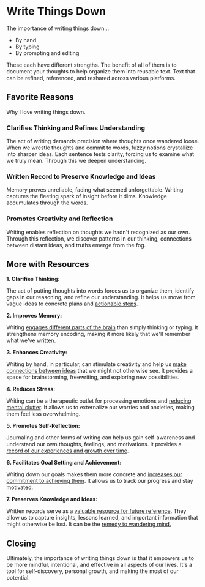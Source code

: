 # Write Things Down

The importance of writing things down...

- By hand
- By typing
- By prompting and editing

These each have different strengths. The benefit of all of them is to document your thoughts to help organize them into reusable text. Text that can be refined, referenced, and reshared across various platforms.

## Favorite Reasons

Why I love writing things down.

### Clarifies Thinking and Refines Understanding

The act of writing demands precision where thoughts once wandered loose. When we wrestle thoughts and commit to words, fuzzy notions crystallize into sharper ideas. Each sentence tests clarity, forcing us to examine what we truly mean. Through this we deepen understanding.

### Written Record to Preserve Knowledge and Ideas

Memory proves unreliable, fading what seemed unforgettable. Writing captures the fleeting spark of insight before it dims. Knowledge accumulates through the words.

### Promotes Creativity and Reflection

Writing enables reflection on thoughts we hadn't recognized as our own. Through this reflection, we discover patterns in our thinking, connections between distant ideas, and truths emerge from the fog.

## More with Resources

**1. Clarifies Thinking:**

The act of putting thoughts into words forces us to organize them, identify gaps in our reasoning, and refine our understanding. It helps us move from vague ideas to concrete plans and [actionable steps](https://janesagenda.com/blogs/planning-101/the-science-behind-writing-things-down-why-paper-planning-boosts-productivity#:~:text=The%20tactile%20process%20of%20handwriting,up%20with%20creative%20ways%20to).

**2. Improves Memory:**

Writing [engages different parts of the brain](https://www.sciencenews.org/article/handwriting-brain-connections-learning#:~:text=When%20asked%20to%20handwrite%20words,waves%20associated%20with%20memory%20formation%2C) than simply thinking or typing. It strengthens memory encoding, making it more likely that we'll remember what we've written.

**3. Enhances Creativity:**

Writing by hand, in particular, can stimulate creativity and help us [make connections between ideas](https://www.intelligentchange.com/blogs/read/how-handwriting-amplifies-creativity-and-productivity#:~:text=However%2C%20the%20art%20of%20handwriting,for%20enhancing%20creativity%20and%20productivity.) that we might not otherwise see. It provides a space for brainstorming, freewriting, and exploring new possibilities.

**4. Reduces Stress:**

Writing can be a therapeutic outlet for processing emotions and [reducing mental clutter](https://www.apa.org/news/podcasts/speaking-of-psychology/expressive-writing#:~:text=That's%20because%20researchers%20have%20found,help%20us%20work%20through%20challenges). It allows us to externalize our worries and anxieties, making them feel less overwhelming.

**5. Promotes Self-Reflection:**

Journaling and other forms of writing can help us gain self-awareness and understand our own thoughts, feelings, and motivations. It provides a [record of our experiences and growth over time](https://theadroitjournal.org/2020/04/03/the-benefits-of-writing-down-your-thoughts-and-feelings/#:~:text=If%20you%20choose%20to%20write,record%20of%20your%20personal%20development.).

**6. Facilitates Goal Setting and Achievement:**

Writing down our goals makes them more concrete and [increases our commitment to achieving them](https://www.upmpaper.com/knowledge-inspiration/blog-stories/articles/2024/the-power-of-putting-pen-to-paper/#:~:text=Write%20It%20Down%3A%20Putting%20your%20goals%20in%20a%20designated%20space%20on%20paper%20increases%20the%20likelihood%20of%20achieving%20them.%C2%A0). It allows us to track our progress and stay motivated.

**7. Preserves Knowledge and Ideas:**

Written records serve as a [valuable resource for future reference](https://www.atlassian.com/work-management/knowledge-sharing/documentation/importance-of-documentation). They allow us to capture insights, lessons learned, and important information that might otherwise be lost. It can be the [remedy to wandering mind.](https://medium.com/betterism/this-one-thing-that-will-help-with-mind-wandering-and-stress-writing-things-down-2df30276d590)

## Closing

Ultimately, the importance of writing things down is that it empowers us to be more mindful, intentional, and effective in all aspects of our lives. It's a tool for self-discovery, personal growth, and making the most of our potential.
